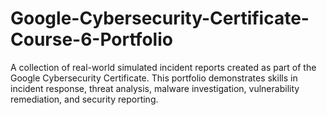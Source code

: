 # Google-Cybersecurity-Certificate-Course-6-Portfolio
A collection of real-world simulated incident reports created as part of the Google Cybersecurity Certificate. This portfolio demonstrates skills in incident response, threat analysis, malware investigation, vulnerability remediation, and security reporting.
